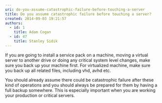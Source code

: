```yaml
---
uri: do-you-assume-catastrophic-failure-before-touching-a-server
title: Do you assume catastrophic failure before touching a server?
created: 2014-09-03 19:21:57
authors:
  - id: 1
    title: Adam Cogan
  - id: 47
    title: Stanley Sidik
---
```





<span class='intro'> <p>​​If you are going to install a service pack on a machine, moving a virtual server to another drive or doing any critical system level changes, make sure you back up your machine first. For virtualized machine, make sure you back up all related files, including vhd, avhd etc.​</p> </span>

<p>You should already assume there could be catastrophic failure after these kind of operations and you should always be prepared for them by having a full backup somewhere. This is especially important when you are working your production or critical servers.​</p>


